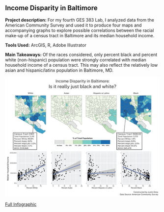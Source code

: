 ## Income Disparity in Baltimore

**Project description:** For my fourth GES 383 Lab, I analyzed data from the American Community Survey and used it to produce four maps and accompanying graphs to explore possible correlations between the racial make-up of a census tract in Baltimore and its median household income.   
  
**Tools Used:** ArcGIS, R, Adobe Illustrator  

**Main Takeaways:** Of the races considered, only percent black and percent white (non-hispanic) population were strongly correlated with median household income of a census tract. This may also reflect the relatively low asian and hispanic/latinx population in Baltimore, MD.   

<img src="../images/lab4_383_sshot.JPG?raw=true"/>  

[Full Infographic](../pdf/drew_lab4_graphic.pdf) 
